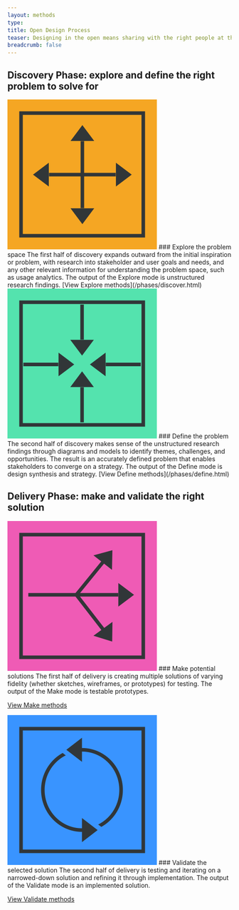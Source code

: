```yaml
---
layout: methods
type:
title: Open Design Process
teaser: Designing in the open means sharing with the right people at the right time – early and often. While this is a process, it’s more of a guiding framework because design is both nonlinear and iterative.
breadcrumb: false
---
```


## Discovery Phase: explore and define the right problem to solve for

<img alt="Explore icon" src="/img/process/explore.svg" class="thumb"/>
### Explore the problem space
The first half of discovery expands outward from the initial inspiration or problem, with research into stakeholder and user goals and needs, and any other relevant information for understanding the problem space, such as usage analytics. The output of the Explore mode is unstructured research findings.
<span class="phase-link">
  [View Explore methods](/phases/discover.html)
</span>

<img src="/img/process/define.svg" alt="define icon" class="thumb"/>
### Define the problem
The second half of discovery makes sense of the unstructured research findings through diagrams and models to identify themes, challenges, and opportunities. The result is an accurately defined problem that enables stakeholders to converge on a strategy. The output of the Define mode is design synthesis and strategy.
<span class="phase-link">
  [View Define methods](/phases/define.html)
</span>

## Delivery Phase: make and validate the right solution

<img src="/img/process/make.svg" alt="make icon" class="thumb"/>
### Make potential solutions
The first half of delivery is creating multiple solutions of varying fidelity (whether sketches, wireframes, or prototypes) for testing. The output of the Make mode is testable prototypes.

[View Make methods](/phases/design.html)

<img src="/img/process/validate.svg" alt="validate icon" class="thumb"/>
### Validate the selected solution
The second half of delivery is testing and iterating on a narrowed-down solution and refining it through implementation. The output of the Validate mode is an implemented solution.

[View Validate methods](/phases/develop.html)